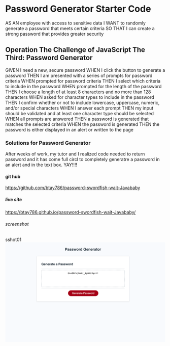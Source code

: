 # Password Generator Starter Code

AS AN employee with access to sensitive data
I WANT to randomly generate a password that meets certain criteria
SO THAT I can create a strong password that provides greater security

## Operation The Challenge of JavaScript The Third: Password Generator

GIVEN I need a new, secure password
WHEN I click the button to generate a password
THEN I am presented with a series of prompts for password criteria
WHEN prompted for password criteria
THEN I select which criteria to include in the password
WHEN prompted for the length of the password
THEN I choose a length of at least 8 characters and no more than 128 characters
WHEN asked for character types to include in the password
THEN I confirm whether or not to include lowercase, uppercase, numeric, and/or special characters
WHEN I answer each prompt
THEN my input should be validated and at least one character type should be selected
WHEN all prompts are answered
THEN a password is generated that matches the selected criteria
WHEN the password is generated
THEN the password is either displayed in an alert or written to the page

### Solutions for Password Generator

After weeks of work, my tutor and I realized code needed to return password and it has come full circl to completely generatre a password in an alert and in the text box.  YAY!!!!

#### git hub
https://github.com/btay786/password-swordfish-wait-Javababy

##### live site
 https://btay786.github.io/password-swordfish-wait-Javababy/

 ###### screenshot
sshot01
![Alt text](images/sshot01.png)


